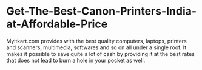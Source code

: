 Get-The-Best-Canon-Printers-India-at-Affordable-Price
=====================================================

Myitkart.com provides with the best quality computers, laptops, printers and scanners, multimedia, softwares and so on all under a single roof.  It makes it possible to save quite a lot of cash by providing it at the best rates that does not lead to burn a hole in your pocket as well. 
